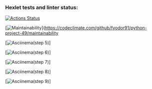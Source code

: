 ### Hexlet tests and linter status:
[![Actions Status](https://github.com/fyodor91/python-project-49/workflows/hexlet-check/badge.svg)](https://github.com/fyodor91/python-project-49/actions)

[![Maintainability](https://api.codeclimate.com/v1/badges/b98262d0795668e85f38/maintainability)](https://codeclimate.com/github/fyodor91/python-project-49/maintainability

[![Asciinema(step 5)](https://github.com/fyodor91/python-project-49/blob/main/asciinema/%5Bpp49-step5%5D)]

[![Asciinema(step 6)](https://github.com/fyodor91/python-project-49/blob/main/asciinema/%5Bpp49-step6%5D)]

[![Asciinema(step 7)](https://github.com/fyodor91/python-project-49/blob/main/asciinema/%5Bpp49-step7%5D)]

[![Asciinema(step 8)](https://github.com/fyodor91/python-project-49/blob/main/asciinema/%5Bpp49-step8%5D)]

[![Asciinema(step 9)](https://github.com/fyodor91/python-project-49/blob/main/asciinema/%5Bpp49-step8%5D)]
